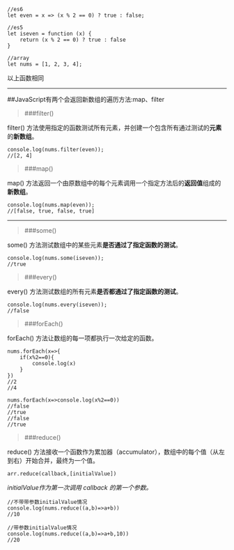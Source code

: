 	//es6
	let even = x => (x % 2 == 0) ? true : false;

	//es5
	let iseven = function (x) {
		return (x % 2 == 0) ? true : false
	}

	//array
	let nums = [1, 2, 3, 4];
以上函数相同


----------



##JavaScript有两个会返回新数组的遍历方法:map、filter

>###filter()

filter() 方法使用指定的函数测试所有元素，并创建一个包含所有通过测试的**元素**的**新数组**。

	console.log(nums.filter(even));
	//[2, 4]
> ###map()

map() 方法返回一个由原数组中的每个元素调用一个指定方法后的**返回值**组成的**新数组**。

	console.log(nums.map(even));
	//[false, true, false, true]

----------
>###some()

some() 方法测试数组中的某些元素**是否通过了指定函数的测试**。

	console.log(nums.some(iseven));
	//true
>###every()

every() 方法测试数组的所有元素**是否都通过了指定函数的测试**。

	console.log(nums.every(iseven));
	//false
>###forEach() 

forEach() 方法让数组的每一项都执行一次给定的函数。

	nums.forEach(x=>{
		if(x%2==0){
			console.log(x)
		}
	})
	//2
	//4

	nums.forEach(x=>console.log(x%2==0))
	//false
	//true
	//false
	//true
>###reduce() 

reduce() 方法接收一个函数作为累加器（accumulator），数组中的每个值（从左到右）开始合并，最终为一个值。

`arr.reduce(callback,[initialValue])`

*initialValue作为第一次调用 callback 的第一个参数。*

	//不带带参数initialValue情况
	console.log(nums.reduce((a,b)=>a+b))
	//10

	//带参数initialValue情况
	console.log(nums.reduce((a,b)=>a+b,10))
	//20
